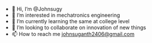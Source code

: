 - 👋 Hi, I’m @Johnsugy
- 👀 I’m interested in mechatronics engineering
- 🌱 I’m currently learning the same at college level
- 💞️ I’m looking to collaborate on innovation of new things
- 📫 How to reach me johnsuganth2406@gmail.com

<!---
Johnsugy/Johnsugy is a ✨ special ✨ repository because its `README.md` (this file) appears on your GitHub profile.
You can click the Preview link to take a look at your changes.
--->
